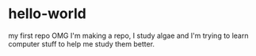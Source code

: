 # hello-world
my first repo
OMG I'm making a repo, I study algae and I'm trying to learn computer stuff to help me study them better. 
